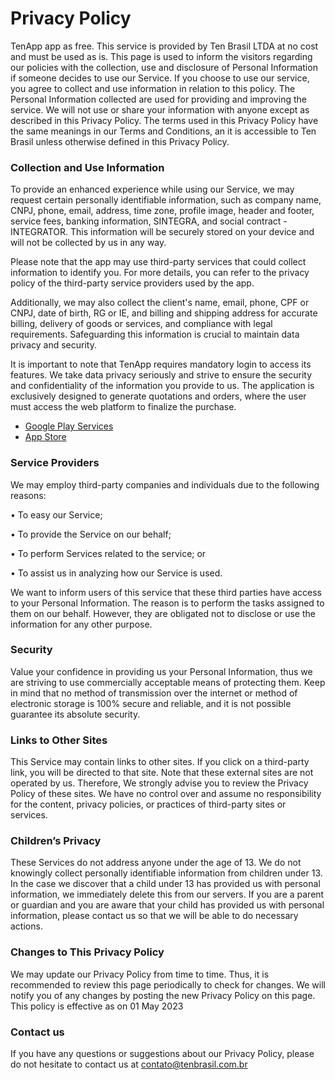 # Privacy Policy #

TenApp app as free. This service is provided by Ten Brasil LTDA at no cost and must be used as is.
This page is used to inform the visitors regarding our policies with the collection, use and disclosure of Personal Information if someone decides to use our Service.
If you choose to use our service, you agree to collect and use information in relation to this policy. The Personal Information collected are used for providing and improving the service. We will not use or share your information with anyone except as described in this Privacy Policy.
The terms used in this Privacy Policy have the same meanings in our Terms and Conditions, an it is accessible to Ten Brasil unless otherwise defined in this Privacy Policy.

### Collection and Use Information ###

To provide an enhanced experience while using our Service, we may request certain personally identifiable information, such as company name, CNPJ, phone, email, address, time zone, profile image, header and footer, service fees, banking information, SINTEGRA, and social contract - INTEGRATOR. This information will be securely stored on your device and will not be collected by us in any way.

Please note that the app may use third-party services that could collect information to identify you. For more details, you can refer to the privacy policy of the third-party service providers used by the app.

Additionally, we may also collect the client's name, email, phone, CPF or CNPJ, date of birth, RG or IE, and billing and shipping address for accurate billing, delivery of goods or services, and compliance with legal requirements. Safeguarding this information is crucial to maintain data privacy and security.

It is important to note that TenApp requires mandatory login to access its features. We take data privacy seriously and strive to ensure the security and confidentiality of the information you provide to us. The application is exclusively designed to generate quotations and orders, where the user must access the web platform to finalize the purchase.

* [Google Play Services](https://policies.google.com/privacy)
* [App Store](https://www.apple.com/legal/privacy/br/)


### Service Providers ###

We may employ third-party companies and individuals due to the following reasons:

•	To easy our Service;

•	To provide the Service on our behalf;

•	To perform Services related to the service; or

•	To assist us in analyzing how our Service is used.

We want to inform users of this service that these third parties have access to your Personal Information. The reason is to perform the tasks assigned to them on our behalf. However, they are obligated not to disclose or use the information for any other purpose.


### Security ###

Value your confidence in providing us your Personal Information, thus we are striving to use commercially acceptable means of protecting them. Keep in mind that no method of transmission over the internet or method of electronic storage is 100% secure and reliable, and it is not possible guarantee its absolute security.

### Links to Other Sites ###

This Service may contain links to other sites. If you click on a third-party link, you will be directed to that site. Note that these external sites are not operated by us. Therefore, We strongly advise you to review the Privacy Policy of these sites. We have no control over and assume no responsibility for the content, privacy policies, or practices of third-party sites or services.

### Children’s Privacy ###

These Services do not address anyone under the age of 13. We do not knowingly collect personally identifiable information from children under 13. In the case we discover that a child under 13 has provided us with personal information, we immediately delete this from our servers. If you are a parent or guardian and you are aware that your child has provided us with personal information, please contact us so that we will be able to do necessary actions.

### Changes to This Privacy Policy ###

We may update our Privacy Policy from time to time. Thus, it is recommended to review this page periodically to check for changes. We will notify you of any changes by posting the new Privacy Policy on this page.
This policy is effective as on 01 May 2023

### Contact us ###

If you have any questions or suggestions about our Privacy Policy, please do not hesitate to contact us at contato@tenbrasil.com.br

